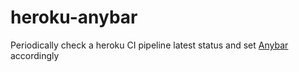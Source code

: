 # heroku-anybar

Periodically check a heroku CI pipeline latest status and set [Anybar](https://github.com/tonsky/AnyBar) accordingly
